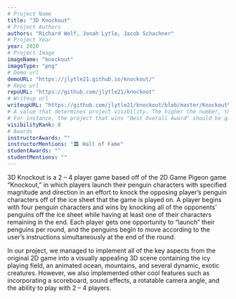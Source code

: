```yaml
---
# Project Name
title: "3D Knockout"
# Project Authors
authors: "Richard Wolf, Jonah Lytle, Jacob Schachner"
# Project Year
year: 2020
# Project Image
imageName: "knockout"
imageType: "png"
# Demo url
demoURL: "https://jlytle21.github.io/knockout/"
# Repo url
repoURL: "https://github.com/jlytle21/knockout"
# Writeup url
writeupURL: "https://github.com/jlytle21/knockout/blob/master/Knockout%20Written%20Report.pdf"
# A value that determines project visibility. The higher the number, the closer it will appear to the top
# For instance, the project that wins "Best Overall Award" should be given the highest visibilityRank
visibilityRank: 0
# Awards
instructorAwards: ""
instructorMentions: "🏛️ Hall of Fame"
studentAwards: ""
studentMentions: ""
---
```

3D Knockout is a 2 – 4 player game based off of the 2D Game Pigeon game “Knockout,” in which players launch their penguin characters with specified magnitude and direction in an effort to knock the opposing player’s penguin characters off of the ice sheet that the game is played on. A player begins with four penguin characters and wins by knocking all of the opponents’ penguins off the ice sheet while having at least one of their characters remaining in the end. Each player gets one opportunity to “launch” their penguins per round, and the penguins begin to move according to the user’s instructions simultaneously at the end of the round.

In our project, we managed to implement all of the key aspects from the original 2D game into a visually appealing 3D scene containing the icy playing field, an animated ocean, mountains, and several dynamic, exotic creatures. However, we also implemented other cool features such as incorporating a scoreboard, sound effects, a rotatable camera angle, and the ability to play with 2 – 4 players.
